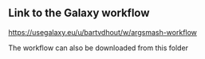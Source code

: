 ## Link to the Galaxy workflow  
https://usegalaxy.eu/u/bartvdhout/w/argsmash-workflow

The workflow can also be downloaded from this folder
